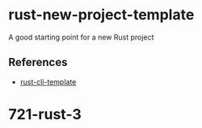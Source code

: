# rust-new-project-template
A good starting point for a new Rust project

## References

* [rust-cli-template](https://github.com/kbknapp/rust-cli-template)
# 721-rust-3
